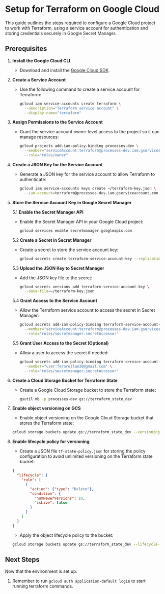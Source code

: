 # Setup for Terraform on Google Cloud

This guide outlines the steps required to configure a Google Cloud project to work with Terraform, using a service account for authentication and storing credentials securely in Google Secret Manager.

## Prerequisites

1. **Install the Google Cloud CLI**
    - Download and install the [Google Cloud SDK](https://cloud.google.com/sdk/docs/install-sdk).

2. **Create a Service Account**
    - Use the following command to create a service account for Terraform:
      ```bash
      gcloud iam service-accounts create terraform \
        --description="Terraform service account" \
        --display-name="terraform"
      ```

3. **Assign Permissions to the Service Account**
    - Grant the service account owner-level access to the project so it can manage resources:
      ```bash
      gcloud projects add-iam-policy-binding processes-dev \
        --member="serviceAccount:terraform@processes-dev.iam.gserviceaccount.com" \
        --role="roles/owner"
      ```

4. **Create a JSON Key for the Service Account**
    - Generate a JSON key for the service account to allow Terraform to authenticate:
      ```bash
      gcloud iam service-accounts keys create ~/terraform-key.json \
        --iam-account=terraform@processes-dev.iam.gserviceaccount.com
      ```

5. **Store the Service Account Key in Google Secret Manager**

   5.1 **Enable the Secret Manager API**
    - Enable the Secret Manager API in your Google Cloud project:
      ```bash
      gcloud services enable secretmanager.googleapis.com
      ```

   5.2 **Create a Secret in Secret Manager**
    - Create a secret to store the service account key:
      ```bash
      gcloud secrets create terraform-service-account-key --replication-policy="automatic"
      ```

   5.3 **Upload the JSON Key to Secret Manager**
    - Add the JSON key file to the secret:
      ```bash
      gcloud secrets versions add terraform-service-account-key \
        --data-file=~/terraform-key.json
      ```

   5.4 **Grant Access to the Service Account**
    - Allow the Terraform service account to access the secret in Secret Manager:
      ```bash
      gcloud secrets add-iam-policy-binding terraform-service-account-key \
        --member="serviceAccount:terraform@processes-dev.iam.gserviceaccount.com" \
        --role="roles/secretmanager.secretAccessor"
      ```

   5.5 **Grant User Access to the Secret (Optional)**
    - Allow a user to access the secret if needed:
      ```bash
      gcloud secrets add-iam-policy-binding terraform-service-account-key \
        --member="user:ferorellan20@gmail.com" \
        --role="roles/secretmanager.secretAccessor"
      ```

6. **Create a Cloud Storage Bucket for Terraform State**
    - Create a Google Cloud Storage bucket to store the Terraform state:
      ```bash
      gsutil mb -p processes-dev gs://terraform_state_dev
      ```

7. **Enable object versioning on GCS**
    - Enable object versioning on the Google Cloud Storage bucket that stores the Terraform state:
    ```bash
    gcloud storage buckets update gs://terraform_state_dev --versioning
    ```

8. **Enable lifecycle policy for versioning**
    - Create a JSON file `tf-state-policy.json` for storing the policy configuration to avoid unlimited versioning on the Terraform state bucket:
    ```json
    {
      "lifecycle": {
        "rule": [
          {
            "action": {"type": "Delete"},
            "condition": {
              "numNewerVersions": 10,
              "isLive": false
            }
          }
        ]
      }
    }
    ```

    - Apply the object lifecycle policy to the bucket:
    ```bash
    gcloud storage buckets update gs://terraform_state_dev --lifecycle-file=tf-state-policy.json
    ```

## Next Steps

Now that the environment is set up:
  1. Remember to run `gcloud auth application-default login` to start running terraform commands.




